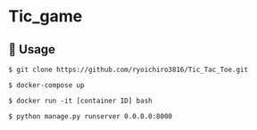 # Tic_game

## 💬 Usage

`$ git clone https://github.com/ryoichiro3816/Tic_Tac_Toe.git`

`$ docker-compose up`

`$ docker run -it [container ID] bash`

`$ python manage.py runserver 0.0.0.0:8000`
